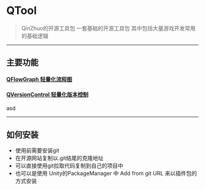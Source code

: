 # QTool

> QinZhuo的开源工具包 一套基础的开源工具包 其中包括大量游戏开发常用的基础逻辑

***
## 主要功能
#### [QFlowGraph 轻量化流程图](files/master/Runtime/QFlowGraph)
#### [QVersionControl 轻量化版本控制](files/master/Runtime/QFlowGraph)
asd
***
## 如何安装
- 使用前需要安装git
- 在开源网站复制以.git结尾的克隆地址
- 可以直接使用git拉取代码复制到自己的项目中
- 也可以是使用 Unity的PackageManager 中 Add from git URL 来以插件包的方式安装